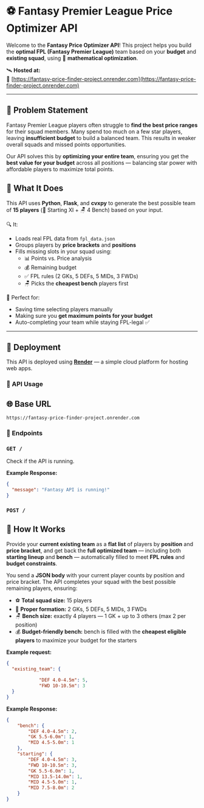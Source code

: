 # ⚽ Fantasy Premier League Price Optimizer API

Welcome to the **Fantasy Price Optimizer API**! This project helps you build the **optimal FPL (Fantasy Premier League)** team based on your **budget** and **existing squad**, using 🔬 **mathematical optimization**.

🛰️ **Hosted at:**  
🔗 [https://fantasy-price-finder-project.onrender.com](https://fantasy-price-finder-project.onrender.com)

---

## 🤔 Problem Statement

Fantasy Premier League players often struggle to **find the best price ranges** for their squad members. Many spend too much on a few star players, leaving **insufficient budget** to build a balanced team. This results in weaker overall squads and missed points opportunities.

Our API solves this by **optimizing your entire team**, ensuring you get the **best value for your budget** across all positions — balancing star power with affordable players to maximize total points.

## 🧠 What It Does

This API uses **Python**, **Flask**, and **cvxpy** to generate the best possible team of **15 players** (🧤 Starting XI + 🪑 4 Bench) based on your input.

🔍 It:
- Loads real FPL data from `fpl_data.json`
- Groups players by **price brackets** and **positions**
- Fills missing slots in your squad using:
  - 📊 Points vs. Price analysis
  - 💰 Remaining budget
  - ✅ FPL rules (2 GKs, 5 DEFs, 5 MIDs, 3 FWDs)
  - 🪑 Picks the **cheapest bench** players first

🎯 Perfect for:
- Saving time selecting players manually
- Making sure you **get maximum points for your budget**
- Auto-completing your team while staying FPL-legal ✅

---

## 🚀 Deployment

This API is deployed using **[Render](https://render.com)** — a simple cloud platform for hosting web apps.


### 🔌 API Usage


## 🌐 Base URL

```text
https://fantasy-price-finder-project.onrender.com
```
### 📌 Endpoints

### `GET /`
Check if the API is running.

**Example Response:**
```json
{
  "message": "Fantasy API is running!"
}
```

### `POST /`

## 🚀 How It Works

Provide your **current existing team** as a **flat list** of players by **position** and **price bracket**, and get back the **full optimized team** — including both **starting lineup** and **bench** — automatically filled to meet **FPL rules** and **budget constraints**.

You send a **JSON body** with your current player counts by position and price bracket. The API completes your squad with the best possible remaining players, ensuring:

- ⚽ **Total squad size:** 15 players  
- 📐 **Proper formation:** 2 GKs, 5 DEFs, 5 MIDs, 3 FWDs  
- 🪑 **Bench size:** exactly 4 players — 1 GK + up to 3 others (max 2 per position)  
- 💰 **Budget-friendly bench:** bench is filled with the **cheapest eligible players** to maximize your budget for the starters  




**Example request:** 
```json
{
  "existing_team": {
    
            "DEF 4.0-4.5m": 5,
            "FWD 10-10.5m": 3
  }
}

```

**Example Response:**
```json
{
    "bench": {
        "DEF 4.0-4.5m": 2,
        "GK 5.5-6.0m": 1,
        "MID 4.5-5.0m": 1
    },
    "starting": {
        "DEF 4.0-4.5m": 3,
        "FWD 10-10.5m": 3,
        "GK 5.5-6.0m": 1,
        "MID 13.5-14.0m": 1,
        "MID 4.5-5.0m": 1,
        "MID 7.5-8.0m": 2
    }
}
```
